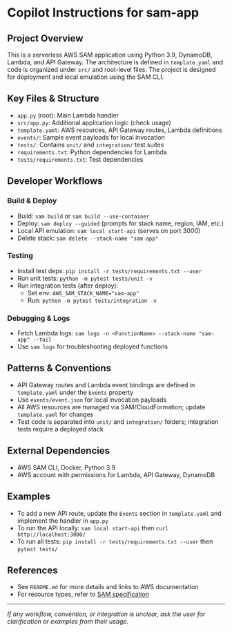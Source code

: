 # Copilot Instructions for sam-app

## Project Overview
This is a serverless AWS SAM application using Python 3.9, DynamoDB, Lambda, and API Gateway. The architecture is defined in `template.yaml` and code is organized under `src/` and root-level files. The project is designed for deployment and local emulation using the SAM CLI.

## Key Files & Structure
- `app.py` (root): Main Lambda handler
- `src/app.py`: Additional application logic (check usage)
- `template.yaml`: AWS resources, API Gateway routes, Lambda definitions
- `events/`: Sample event payloads for local invocation
- `tests/`: Contains `unit/` and `integration/` test suites
- `requirements.txt`: Python dependencies for Lambda
- `tests/requirements.txt`: Test dependencies

## Developer Workflows
### Build & Deploy
- Build: `sam build` or `sam build --use-container`
- Deploy: `sam deploy --guided` (prompts for stack name, region, IAM, etc.)
- Local API emulation: `sam local start-api` (serves on port 3000)
- Delete stack: `sam delete --stack-name "sam-app"`

### Testing
- Install test deps: `pip install -r tests/requirements.txt --user`
- Run unit tests: `python -m pytest tests/unit -v`
- Run integration tests (after deploy):
  - Set env: `AWS_SAM_STACK_NAME="sam-app"`
  - Run: `python -m pytest tests/integration -v`

### Debugging & Logs
- Fetch Lambda logs: `sam logs -n <FunctionName> --stack-name "sam-app" --tail`
- Use `sam logs` for troubleshooting deployed functions

## Patterns & Conventions
- API Gateway routes and Lambda event bindings are defined in `template.yaml` under the `Events` property
- Use `events/event.json` for local invocation payloads
- All AWS resources are managed via SAM/CloudFormation; update `template.yaml` for changes
- Test code is separated into `unit/` and `integration/` folders; integration tests require a deployed stack

## External Dependencies
- AWS SAM CLI, Docker, Python 3.9
- AWS account with permissions for Lambda, API Gateway, DynamoDB

## Examples
- To add a new API route, update the `Events` section in `template.yaml` and implement the handler in `app.py`
- To run the API locally: `sam local start-api` then `curl http://localhost:3000/`
- To run all tests: `pip install -r tests/requirements.txt --user` then `pytest tests/`

## References
- See `README.md` for more details and links to AWS documentation
- For resource types, refer to [SAM specification](https://github.com/awslabs/serverless-application-model/blob/master/versions/2016-10-31.md)

---
_If any workflow, convention, or integration is unclear, ask the user for clarification or examples from their usage._

